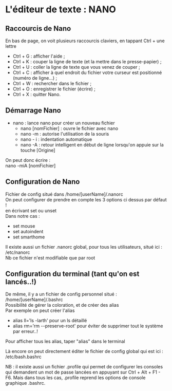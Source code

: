# L'éditeur de texte : NANO

## Raccourcis de Nano
En bas de page, on voit plusieurs raccourcis claviers, en tappant Ctrl + une lettre  
- Ctrl + G : afficher l'aide ;
- Ctrl + K : couper la ligne de texte (et la mettre dans le presse-papier) ;
- Ctrl + U : coller la ligne de texte que vous venez de couper ;
- Ctrl + C : afficher à quel endroit du fichier votre curseur est positionné (numéro de ligne…) ;
- Ctrl + W : rechercher dans le fichier ;
- Ctrl + O : enregistrer le fichier (écrire) ;
- Ctrl + X : quitter Nano.

## Démarrage Nano
- nano : lance nano pour créer un nouveau fichier
  - nano [nomFichier] : ouvre le fichier avec nano
  - nano -m : autorise l'utilisation de la souris
  - nano - i : indentation automatique
  - nano -A : retour intelligent en début de ligne lorsqu'on appuie sur la touche [Origine]  
  
On peut donc écrire :  
nano -miA [nomFichier]

## Configuration de Nano
Fichier de config situé dans /home/[userName]/.nanorc  
On peut configurer de prendre en compte les 3 options ci dessus par défaut !  
en écrivant set ou unset  
Dans notre cas :
- set mouse
- set autoindent
- set smarthome

Il existe aussi un fichier .nanorc global, pour tous les utilisateurs, situé ici : /etc/nanorc  
Nb ce fichier n'est modifiable que par root

## Configuration du terminal (tant qu'on est lancés..!)
De même, il y a un fichier de config personnel situé : /home/[userName]/.bashrc  
Possibilité de gérer la coloration, et de créer des alias  
Par exemple on peut créer l'alias
- alias ll='ls -larth'    pour un ls détaillé
- alias rm='rm --preserve-root'    pour éviter de supprimer tout le système par erreur..!  

Pour afficher tous les alias, taper "alias" dans le terminal  

Là encore on peut directement éditer le fichier de config global qui est ici : /etc/bash.bashrc

NB : il existe aussi un fichier .profile qui permet de configurer les consoles qui demandent un mot de passe lancées en appuyant sur Ctrl + Alt + F1 - F6. Mais dans tous les cas, .profile reprend les options de console graphique .bashrc.






